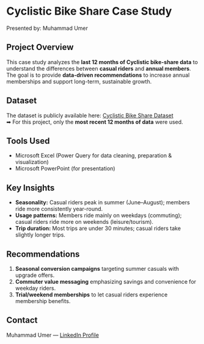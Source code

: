 # Cyclistic Bike Share Case Study 
 Presented by: Muhammad Umer

## Project Overview
This case study analyzes the **last 12 months of Cyclistic bike-share data** to understand the differences between **casual riders** and **annual members**.  
The goal is to provide **data-driven recommendations** to increase annual memberships and support long-term, sustainable growth.

## Dataset
The dataset is publicly available here: [Cyclistic Bike Share Dataset]([https://divvy-tripdata.s3.amazonaws.com/index.html])  
➡ For this project, only the **most recent 12 months of data** were used.

## Tools Used
- Microsoft Excel (Power Query for data cleaning, preparation & visualization)  
- Microsoft PowerPoint (for presentation)

## Key Insights
- **Seasonality:** Casual riders peak in summer (June–August); members ride more consistently year-round.  
- **Usage patterns:** Members ride mainly on weekdays (commuting); casual riders ride more on weekends (leisure/tourism).  
- **Trip duration:** Most trips are under 30 minutes; casual riders take slightly longer trips.  

## Recommendations
1. **Seasonal conversion campaigns** targeting summer casuals with upgrade offers.  
2. **Commuter value messaging** emphasizing savings and convenience for weekday riders.  
3. **Trial/weekend memberships** to let casual riders experience membership benefits.  

## Contact
Muhammad Umer — [LinkedIn Profile](https://www.linkedin.com/in/muhammad-umer-shaikh-64024119b/)

